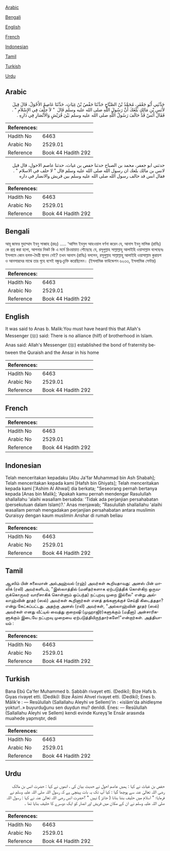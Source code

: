 [Arabic](#arabic)

[Bengali](#bengali)

[English](#english)

[French](#french)

[Indonesian](#indonesian)

[Tamil](#tamil)

[Turkish](#turkish)

[Urdu](#urdu)

## Arabic


<div dir="rtl" lang="ar" style={{fontSize:'larger',backgroundColor:'#f8f9fa',padding:20}}>
حَدَّثَنِي أَبُو جَعْفَرٍ، مُحَمَّدُ بْنُ الصَّبَّاحِ حَدَّثَنَا حَفْصُ بْنُ غِيَاثٍ، حَدَّثَنَا عَاصِمٌ الأَحْوَلُ، قَالَ قِيلَ لأَنَسِ بْنِ مَالِكٍ بَلَغَكَ أَنَّ رَسُولَ اللَّهِ صلى الله عليه وسلم قَالَ ‏ "‏ لاَ حِلْفَ فِي الإِسْلاَمِ ‏"‏ ‏.‏ فَقَالَ أَنَسٌ قَدْ حَالَفَ رَسُولُ اللَّهِ صلى الله عليه وسلم بَيْنَ قُرَيْشٍ وَالأَنْصَارِ فِي دَارِهِ ‏.‏
</div>
<div style={{backgroundColor:'#f8f9fa',padding:20, marginBottom: 10}}><table> <thead> <tr> <th>References:</th> <th></th> </tr> </thead> <tbody><tr><td>Hadith No</td><td>6463</td></tr><tr><td>Arabic No</td><td>2529.01</td></tr><tr><td>Reference</td><td>Book 44 Hadith 292</td></tr></tbody></table></div>


<div dir="rtl" lang="ar" style={{fontSize:'larger',backgroundColor:'#f8f9fa',padding:20}}>
حدثني ابو جعفر، محمد بن الصباح حدثنا حفص بن غياث، حدثنا عاصم الاحول، قال قيل لانس بن مالك بلغك ان رسول الله صلى الله عليه وسلم قال " لا حلف في الاسلام " . فقال انس قد حالف رسول الله صلى الله عليه وسلم بين قريش والانصار في داره
</div>
<div style={{backgroundColor:'#f8f9fa',padding:20, marginBottom: 10}}><table> <thead> <tr> <th>References:</th> <th></th> </tr> </thead> <tbody><tr><td>Hadith No</td><td>6463</td></tr><tr><td>Arabic No</td><td>2529.01</td></tr><tr><td>Reference</td><td>Book 44 Hadith 292</td></tr></tbody></table></div>

## Bengali


<div dir="ltr" lang="bn" style={{fontSize:'larger',backgroundColor:'#f8f9fa',padding:20}}>
আবূ জাফর মুহাম্মাদ ইবনু সাব্বাহ (রহঃ) ..... ‘আসিম ইবনুল আহওয়াল বর্ণনা করেন যে, আনাস ইবনু মালিক (রাযিঃ) কে প্রশ্ন করা হলো, আপনার নিকট কি এ মর্মে রিওয়ায়াত পৌছেছে যে, রসূলুল্লাহ সাল্লাল্লাহু আলাইহি ওয়াসাল্লাম বলেছেনঃ ইসলামে কোন হলফ-মৈত্রী স্থাপন নেই? তখন আনাস (রাযিঃ) বললেন, রসূলুল্লাহ সাল্লাল্লাহু আলাইহি ওয়াসাল্লাম কুরায়শ ও আনসারদের মাঝে তার গৃহে বসেই বন্ধুত্ব-চুক্তি করেছিলেন। (ইসলামিক ফাউন্ডেশন ৬২৩৩, ইসলামিক সেন্টার)
</div>
<div style={{backgroundColor:'#f8f9fa',padding:20, marginBottom: 10}}><table> <thead> <tr> <th>References:</th> <th></th> </tr> </thead> <tbody><tr><td>Hadith No</td><td>6463</td></tr><tr><td>Arabic No</td><td>2529.01</td></tr><tr><td>Reference</td><td>Book 44 Hadith 292</td></tr></tbody></table></div>

## English


<div dir="ltr" lang="en" style={{fontSize:'larger',backgroundColor:'#f8f9fa',padding:20}}>
It was said to Anas b. Malik:You must have heard this that Allah's Messenger (ﷺ) said: There is no alliance (hilf) of brotherhood in Islam. Anas said: Allah's Messenger (ﷺ) established the bond of fraternity between the Quraish and the Ansar in his home
</div>
<div style={{backgroundColor:'#f8f9fa',padding:20, marginBottom: 10}}><table> <thead> <tr> <th>References:</th> <th></th> </tr> </thead> <tbody><tr><td>Hadith No</td><td>6463</td></tr><tr><td>Arabic No</td><td>2529.01</td></tr><tr><td>Reference</td><td>Book 44 Hadith 292</td></tr></tbody></table></div>

## French


<div dir="ltr" lang="fr" style={{fontSize:'larger',backgroundColor:'#f8f9fa',padding:20}}>

</div>
<div style={{backgroundColor:'#f8f9fa',padding:20, marginBottom: 10}}><table> <thead> <tr> <th>References:</th> <th></th> </tr> </thead> <tbody><tr><td>Hadith No</td><td>6463</td></tr><tr><td>Arabic No</td><td>2529.01</td></tr><tr><td>Reference</td><td>Book 44 Hadith 292</td></tr></tbody></table></div>

## Indonesian


<div dir="ltr" lang="id" style={{fontSize:'larger',backgroundColor:'#f8f9fa',padding:20}}>
Telah menceritakan kepadaku [Abu Ja'far Muhammad bin Ash Shabah]; Telah menceritakan kepada kami [Hafsh bin Ghiyats]; Telah menceritakan kepada kami ['Ashim Al Ahwal] dia berkata; "Seseorang pernah bertanya kepada [Anas bin Malik]; 'Apakah kamu pernah mendengar Rasulullah shallallahu 'alaihi wasallam bersabda: 'Tidak ada perjanjian persahabatan (persekutuan dalam Islam)?.' Anas menjawab; "Rasulullah shallallahu 'alaihi wasallam pernah mengadakan perjanjian persahabatan antara muslimin Quraisyy dengan kaum muslimin Anshar di rumah beliau
</div>
<div style={{backgroundColor:'#f8f9fa',padding:20, marginBottom: 10}}><table> <thead> <tr> <th>References:</th> <th></th> </tr> </thead> <tbody><tr><td>Hadith No</td><td>6463</td></tr><tr><td>Arabic No</td><td>2529.01</td></tr><tr><td>Reference</td><td>Book 44 Hadith 292</td></tr></tbody></table></div>

## Tamil


<div dir="ltr" lang="ta" style={{fontSize:'larger',backgroundColor:'#f8f9fa',padding:20}}>
ஆஸிம் பின் சுலைமான் அல்அஹ்வல் (ரஹ்) அவர்கள் கூறியதாவது: அனஸ் பின் மாலிக் (ரலி) அவர்களிடம், "இஸ்லாத்தில் (மனிதர்களாக ஏற்படுத்திக் கொள்கிற ஒருவருக்கொருவர் வாரிசாகிக் கொள்ளும் ஒப்பந்த) நட்புறவு முறை இல்லை" என்று அல்லாஹ்வின் தூதர் (ஸல்) அவர்கள் கூறினார்கள் எனத் தங்களுக்குச் செய்தி கிடைத்ததா? என்று கேட்கப்பட்டது. அதற்கு அனஸ் (ரலி) அவர்கள், "அல்லாஹ்வின் தூதர் (ஸல்) அவர்கள் எனது வீட்டில் வைத்து குறைஷி (முஹாஜிர்)களுக்கும் (மதீனா) அன்சாரிகளுக்கும் இடையே நட்புறவு முறையை ஏற்படுத்தியிருந்தார்களே!"என்றார்கள். அத்தியாயம் :
</div>
<div style={{backgroundColor:'#f8f9fa',padding:20, marginBottom: 10}}><table> <thead> <tr> <th>References:</th> <th></th> </tr> </thead> <tbody><tr><td>Hadith No</td><td>6463</td></tr><tr><td>Arabic No</td><td>2529.01</td></tr><tr><td>Reference</td><td>Book 44 Hadith 292</td></tr></tbody></table></div>

## Turkish


<div dir="ltr" lang="tr" style={{fontSize:'larger',backgroundColor:'#f8f9fa',padding:20}}>
Bana Ebû Ca'fer Muhammed b. Sabbâh rivayet etti. (Dediki); Bize Hafs b. Gıyas rivayet etti. (Dediki): Bize Âsimi Ahvel rivayet etti. (Dediki); Enes b. Mâlik'e : — Resûlullah (Sallallahu Aleyhi ve Sellem)'in : «islâm'da ahidleşme yoktur!..» buyurduğunu sen duydun mu? denildi. Enes: — Resûlullah (Sallallahu Aleyhi ve Sellem) kendi evinde Kureyş'le Ensâr arasında muahede yapmıştır, dedi
</div>
<div style={{backgroundColor:'#f8f9fa',padding:20, marginBottom: 10}}><table> <thead> <tr> <th>References:</th> <th></th> </tr> </thead> <tbody><tr><td>Hadith No</td><td>6463</td></tr><tr><td>Arabic No</td><td>2529.01</td></tr><tr><td>Reference</td><td>Book 44 Hadith 292</td></tr></tbody></table></div>

## Urdu


<div dir="rtl" lang="ur" style={{fontSize:'larger',backgroundColor:'#f8f9fa',padding:20}}>
حفص بن غیاث نے کہا : ہمیں عاصم احول نے حدیث بیان کی ، انھوں نے کہا : حضرت انس بن مالک رضی اللہ تعالیٰ عنہ سے پوچھا گیا : کیا آپ تک یہ بات پہنچی ہے کہ رسول اللہ صلی اللہ علیہ وسلم نے فرمایا؛ " اسلام میں حلیف بننا بنانا ( جائز ) نہیں " ؟حضرت انس رضی اللہ تعالیٰ عنہ نے کہا : رسول اللہ صلی اللہ علیہ وسلم نے ان کے مکان میں قریش اور انصار کو ایک دوسرے کا حلیف بنایا تھا ۔
</div>
<div style={{backgroundColor:'#f8f9fa',padding:20, marginBottom: 10}}><table> <thead> <tr> <th>References:</th> <th></th> </tr> </thead> <tbody><tr><td>Hadith No</td><td>6463</td></tr><tr><td>Arabic No</td><td>2529.01</td></tr><tr><td>Reference</td><td>Book 44 Hadith 292</td></tr></tbody></table></div>